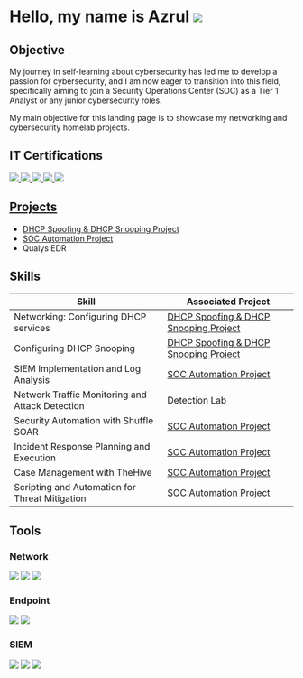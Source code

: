 # Hello, my name is Azrul <a href="https://www.linkedin.com/in/azrul-zaini-1171852b7/"><img src="https://img.shields.io/badge/-LinkedIn-0072b1?&style=for-the-badge&logo=linkedin&logoColor=white" /></a>


## Objective
My journey in self-learning about cybersecurity has led me to develop a passion for cybersecurity, and I am now eager to transition into this field, specifically aiming to join a Security Operations Center (SOC) as a Tier 1 Analyst or any junior cybersecurity roles.

My main objective for this landing page is to showcase my networking and cybersecurity homelab projects.

## IT Certifications
<div>
<a href="https://cp.certmetrics.com/cisco/en/public/verify/credential/16591cc7f86941f9987670b13902385e"><img src="https://img.shields.io/badge/-Security%2B-FF0000?&style=for-the-badge&logo=CompTIA&logoColor=white" />
<a href="https://cp.certmetrics.com/cisco/en/public/verify/credential/16591cc7f86941f9987670b13902385e"><img src="https://img.shields.io/badge/-CCNA-1E90FF?&style=for-the-badge&logo=Cisco&logoColor=white" />
<a href="https://cs50.harvard.edu/certificates/05d981fa-3f62-427f-bdd2-f481c3e2edbb"><img src="https://img.shields.io/badge/-CS50's%20Introduction%20to%20Programming%20with%20Python-3776AB?&style=for-the-badge&logo=Python&logoColor=white" />
<a href="https://tryhackme-certificates.s3-eu-west-1.amazonaws.com/THM-PYLN7KKTO8.png"><img src="https://img.shields.io/badge/-TryHackMe's%20Introduction%20to%20Cyber%20Security-007ACC?&style=for-the-badge&logo=TryHackMe&logoColor=white" />
<a href="https://tryhackme-certificates.s3-eu-west-1.amazonaws.com/THM-MADTSI6GJO.png"><img src="https://img.shields.io/badge/-TryHackMe's%20Pre%20Security-DC143C?&style=for-the-badge&logo=TryHackMe&logoColor=white" />
</div>

## Projects
- <a href="https://github.com/Fluffy-Owl/DHCP-Spoofing-Snooping-Lab/tree/main">DHCP Spoofing & DHCP Snooping Project</a>
- <a href="https://github.com/Fluffy-Owl/SOC-Automation-Project/tree/main">SOC Automation Project</a>
- Qualys EDR

## Skills

| Skill                                         | Associated Project         |
|-----------------------------------------------|----------------------------|
| Networking: Configuring DHCP services         | <a href="https://github.com/Fluffy-Owl/DHCP-Spoofing-Snooping-Lab/tree/main">DHCP Spoofing & DHCP Snooping Project</a>|
| Configuring DHCP Snooping         | <a href="https://github.com/Fluffy-Owl/DHCP-Spoofing-Snooping-Lab/tree/main">DHCP Spoofing & DHCP Snooping Project</a>|
| SIEM Implementation and Log Analysis          | <a href="https://github.com/Fluffy-Owl/SOC-Automation-Project/tree/main">SOC Automation Project</a>|
| Network Traffic Monitoring and Attack Detection | Detection Lab|
| Security Automation with Shuffle SOAR         | <a href="https://github.com/Fluffy-Owl/SOC-Automation-Project/tree/main">SOC Automation Project</a>|
| Incident Response Planning and Execution      | <a href="https://github.com/Fluffy-Owl/SOC-Automation-Project/tree/main">SOC Automation Project</a>|
| Case Management with TheHive                  | <a href="https://github.com/Fluffy-Owl/SOC-Automation-Project/tree/main">SOC Automation Project</a>|
| Scripting and Automation for Threat Mitigation | <a href="https://github.com/Fluffy-Owl/SOC-Automation-Project/tree/main">SOC Automation Project</a>|

## Tools

### Network
<div>
    <img src="https://img.shields.io/badge/-Wireshark-1679A7?&style=for-the-badge&logo=Wireshark&logoColor=white" />
    <img src="https://img.shields.io/badge/-Suricata-EF3B2D?&style=for-the-badge&logo=Suricata&logoColor=white" />
    <img src="https://img.shields.io/badge/-Zeek-777BB4?&style=for-the-badge&logo=Zeek&logoColor=white" />
</div>

### Endpoint
<div>
    <img src="https://img.shields.io/badge/-Microsoft_Defender_for_Endpoint-00A4EF?&style=for-the-badge&logo=Microsoft&logoColor=white" />
    <img src="https://img.shields.io/badge/-Velociraptor-4B275F?&style=for-the-badge&logo=Velociraptor&logoColor=white" />
</div>

### SIEM
<div>
    <img src="https://img.shields.io/badge/-Microsoft_Sentinel-0078D4?&style=for-the-badge&logo=Microsoft&logoColor=white" />
    <img src="https://img.shields.io/badge/-Splunk-000000?&style=for-the-badge&logo=Splunk&logoColor=white" />
    <img src="https://img.shields.io/badge/-Elastic-005571?&style=for-the-badge&logo=Elastic&logoColor=white" />
</div>
